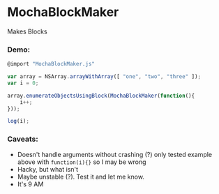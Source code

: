 # MochaBlockMaker

Makes Blocks

### Demo:

```javascript
@import "MochaBlockMaker.js"

var array = NSArray.arrayWithArray([ "one", "two", "three" ]);
var i = 0;

array.enumerateObjectsUsingBlock(MochaBlockMaker(function(){
	i++;
}));

log(i);
```

### Caveats:

- Doesn't handle arguments without crashing (?) only tested example above with `function(i){}` so I may be wrong
- Hacky, but what isn't
- Maybe unstable (?). Test it and let me know.
- It's 9 AM

